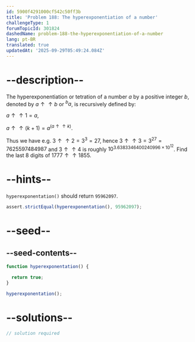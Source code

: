 ```yaml
---
id: 5900f4291000cf542c50ff3b
title: 'Problem 188: The hyperexponentiation of a number'
challengeType: 1
forumTopicId: 301824
dashedName: problem-188-the-hyperexponentiation-of-a-number
lang: pt-BR
translated: true
updatedAt: '2025-09-29T05:49:24.084Z'
---
```


# --description--

The hyperexponentiation or tetration of a number $a$ by a positive integer $b$, denoted by $a↑↑b$ or ${}^ba$, is recursively defined by:

$a↑↑1 = a$,

$a↑↑(k+1) = a^{(a↑↑k)}$.

Thus we have e.g. $3↑↑2 = 3^3 = 27$, hence $3↑↑3 = 3^{27} = 7625597484987$ and $3↑↑4$ is roughly ${10}^{3.6383346400240996 \times {10}^{12}}$. Find the last 8 digits of $1777↑↑1855$.

# --hints--

`hyperexponentation()` should return `95962097`.

```js
assert.strictEqual(hyperexponentation(), 95962097);
```

# --seed--

## --seed-contents--

```js
function hyperexponentation() {

  return true;
}

hyperexponentation();
```

# --solutions--

```js
// solution required
```
